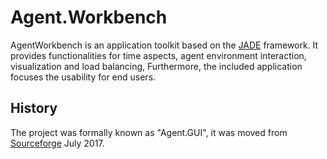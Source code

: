# Agent.Workbench

AgentWorkbench is an application toolkit based on the [JADE](http://jade.tilab.com/) framework. It provides functionalities for time aspects, agent environment interaction, visualization and load balancing, Furthermore, the included application focuses the usability for end users.

## History

The project was formally known as "Agent.GUI", it was moved from [Sourceforge](https://sourceforge.net/projects/agentgui/) July 2017.


